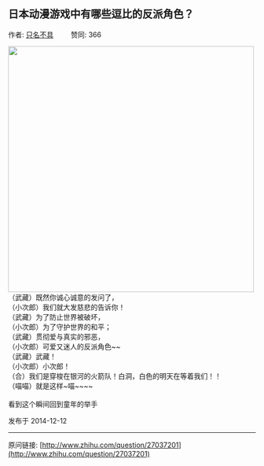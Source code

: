 ## 日本动漫游戏中有哪些逗比的反派角色？

作者: [只名不具](http://www.zhihu.com/people/zhi-ming-bu-ju-)&nbsp;&nbsp;&nbsp;&nbsp;&nbsp;&nbsp;&nbsp;&nbsp; 赞同: 366


<img src="http://pic2.zhimg.com/77d94580aff9bad922888d18aad2fae5_b.jpg" data-rawwidth="500" data-rawheight="333" class="origin_image zh-lightbox-thumb" width="500" data-original="http://pic2.zhimg.com/77d94580aff9bad922888d18aad2fae5_r.jpg"><br>（武藏）既然你诚心诚意的发问了，<br>（小次郎）我们就大发慈悲的告诉你！<br>（武藏）为了防止世界被破坏，<br>（小次郎）为了守护世界的和平；<br>（武藏）贯彻爱与真实的邪恶，<br>（小次郎）可爱又迷人的反派角色~~<br>（武藏）武藏！<br>（小次郎）小次郎！<br>（合）我们是穿梭在银河的火箭队！白洞，白色的明天在等着我们！！<br>（喵喵）就是这样~喵~~~~<br><br>看到这个瞬间回到童年的举手



发布于 2014-12-12



---
原问链接: [http://www.zhihu.com/question/27037201](http://www.zhihu.com/question/27037201)